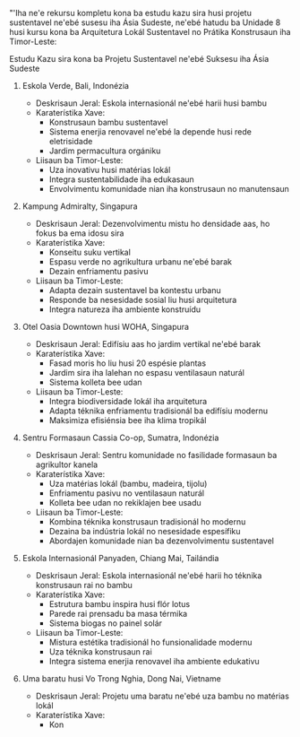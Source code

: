 "'Iha ne'e rekursu kompletu kona ba estudu kazu sira husi projetu sustentavel ne'ebé susesu iha Ásia Sudeste, ne'ebé hatudu ba Unidade 8 husi kursu kona ba Arquitetura Lokál Sustentavel no Prátika Konstrusaun iha Timor-Leste:

Estudu Kazu sira kona ba Projetu Sustentavel ne'ebé Suksesu iha Ásia Sudeste

1. Eskola Verde, Bali, Indonézia
   - Deskrisaun Jeral: Eskola internasionál ne'ebé harii husi bambu
   - Karaterístika Xave:
     * Konstrusaun bambu sustentavel
     * Sistema enerjia renovavel ne'ebé la depende husi rede eletrisidade
     * Jardim permacultura orgániku
   - Liisaun ba Timor-Leste:
     * Uza inovativu husi matérias lokál
     * Integra sustentabilidade iha edukasaun
     * Envolvimentu komunidade nian iha konstrusaun no manutensaun

2. Kampung Admiralty, Singapura
   - Deskrisaun Jeral: Dezenvolvimentu mistu ho densidade aas, ho fokus ba ema idosu sira
   - Karaterístika Xave:
     * Konseitu suku vertikal
     * Espasu verde no agrikultura urbanu ne'ebé barak
     * Dezain enfriamentu pasivu
   - Liisaun ba Timor-Leste:
     * Adapta dezain sustentavel ba kontestu urbanu
     * Responde ba nesesidade sosial liu husi arquitetura
     * Integra natureza iha ambiente konstruídu

3. Otel Oasia Downtown husi WOHA, Singapura
   - Deskrisaun Jeral: Edifísiu aas ho jardim vertikal ne'ebé barak
   - Karaterístika Xave:
     * Fasad moris ho liu husi 20 espésie plantas
     * Jardim sira iha lalehan no espasu ventilasaun naturál
     * Sistema kolleta bee udan
   - Liisaun ba Timor-Leste:
     * Integra biodiversidade lokál iha arquitetura
     * Adapta téknika enfriamentu tradisionál ba edifísiu modernu
     * Maksimiza efisiénsia bee iha klima tropikál

4. Sentru Formasaun Cassia Co-op, Sumatra, Indonézia
   - Deskrisaun Jeral: Sentru komunidade no fasilidade formasaun ba agrikultor kanela
   - Karaterístika Xave:
     * Uza matérias lokál (bambu, madeira, tijolu)
     * Enfriamentu pasivu no ventilasaun naturál
     * Kolleta bee udan no rekiklajen bee usadu
   - Liisaun ba Timor-Leste:
     * Kombina téknika konstrusaun tradisionál ho modernu
     * Dezaina ba indústria lokál no nesesidade espesífiku
     * Abordajen komunidade nian ba dezenvolvimentu sustentavel

5. Eskola Internasionál Panyaden, Chiang Mai, Tailándia
   - Deskrisaun Jeral: Eskola internasionál ne'ebé harii ho téknika konstrusaun rai no bambu
   - Karaterístika Xave:
     * Estrutura bambu inspira husi flór lotus
     * Parede rai prensadu ba masa térmika
     * Sistema biogas no painel solár
   - Liisaun ba Timor-Leste:
     * Mistura estétika tradisionál ho funsionalidade modernu
     * Uza téknika konstrusaun rai
     * Integra sistema enerjia renovavel iha ambiente edukativu

6. Uma baratu husi Vo Trong Nghia, Dong Nai, Vietname
   - Deskrisaun Jeral: Projetu uma baratu ne'ebé uza bambu no matérias lokál
   - Karaterístika Xave:
     * Kon